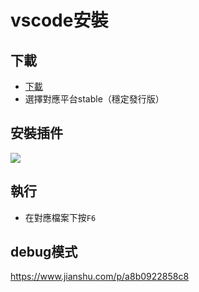 # vscode安裝

## 下載

* [下載](https://code.visualstudio.com/)
* 選擇對應平台stable（穩定發行版）

## 安裝插件

![](../../../image/2019-10-29-09-51-28.png)

## 執行

* 在對應檔案下按`F6`

## debug模式

https://www.jianshu.com/p/a8b0922858c8